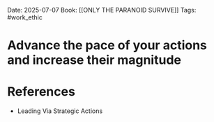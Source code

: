 Date: 2025-07-07
Book: [[ONLY THE PARANOID SURVIVE]]
Tags: #work_ethic
# Advance the pace of your actions and increase their magnitude



# References
- Leading Via Strategic Actions 